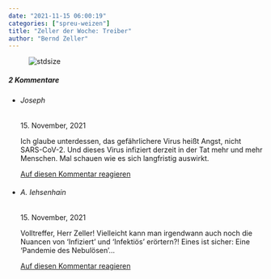 ```yaml
---
date: "2021-11-15 06:00:19"
categories: ["spreu-weizen"]
title: "Zeller der Woche: Treiber"
author: "Bernd Zeller"
---
```



<figure>
<img src="https://www.publicomag.com/wp-content/uploads/2021/11/Treiber.jpg" alt=stdsize>
</figure>


<!--more-->
<h5 class="comments-h">
2 Kommentare </h5>
<ul class="commentlist">
<li class="comment even thread-even depth-1 clearfix" id="li-comment-117232">
<h6 class="author">Joseph</h6> <span class="date">15. November, 2021</span>



Ich glaube unterdessen, das gefährlichere Virus heißt Angst, nicht SARS-CoV-2. Und dieses Virus infiziert derzeit in der Tat mehr und mehr Menschen. Mal schauen wie es sich langfristig auswirkt.

<a rel="nofollow" class="comment-reply-link" href="#comment-117232" data-commentid="117232" data-postid="14433" data-belowelement="comment-117232" data-respondelement="respond" data-replyto="Antworte auf Joseph" aria-label="Antworte auf Joseph">Auf diesen Kommentar reagieren</a> 


</li>
<li class="comment odd alt thread-odd thread-alt depth-1 clearfix" id="li-comment-117236">
<h6 class="author">A. Iehsenhain</h6> <span class="date">15. November, 2021</span>



Volltreffer, Herr Zeller! Vielleicht kann man irgendwann auch noch die Nuancen von &#8216;Infiziert&#8217; und &#8216;Infektiös&#8217; erörtern?! Eines ist sicher: Eine &#8216;Pandemie des Nebulösen&#8217;&#8230;

<a rel="nofollow" class="comment-reply-link" href="#comment-117236" data-commentid="117236" data-postid="14433" data-belowelement="comment-117236" data-respondelement="respond" data-replyto="Antworte auf A. Iehsenhain" aria-label="Antworte auf A. Iehsenhain">Auf diesen Kommentar reagieren</a> 


</li>
</ul>
